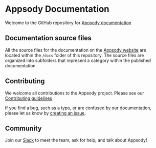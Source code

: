 # Appsody Documentation

Welcome to the GitHub repository for [Appsody documentation](https://appsody.dev/docs/)

## Documentation source files

All the source files for the documentation on the [Appsody website](https://appsody.dev) are located within the `/docs` folder of this repository. The source files are organized into subfolders that represent a category within the published documentation.

## Contributing

We welcome all contributions to the Appsody project. Please see our [Contributing guidelines](https://github.com/appsody/docs/blob/master/CONTRIBUTING.md)

If you find a bug, such as a typo, or are confused by our documentation, please let us know by [creating an issue](https://github.com/appsody/docs/issues/new).

## Community

Join our [Slack](https://appsody-slack.eu-gb.mybluemix.net/) to meet the team, ask for help, and talk about Appsody!